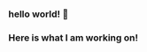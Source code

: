 ### hello world! 👋
### Here is what I am working on!
<!--
**ariz-ahmad/ariz-ahmad** is a ✨ _special_ ✨ repository because its `README.md` (this file) appears on your GitHub profile.

Here are some ideas to get you started:

- 🔭 I’m currently working on mobile develpment.
- 🌱 I’m currently learning iOS development.
- 👯 I’m looking to collaborate on open source software.
- 🤔 I’m looking for help with cloud computing.
- 💬 Ask me about Android development and Machine learning.
- 📫 How to reach me: [![Linkedin](https://i.stack.imgur.com/gVE0j.png) LinkedIn](https://www.linkedin.com/in/ariz-ahmad/)
- 😄 Pronouns: ... He/Him
- ⚡ Fun fact: ... I love philosophy, statistics and economics! (besides programming, of course!)
-->
